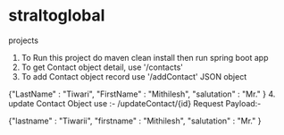 # straltoglobal
projects

1. To Run this project do maven clean install then run spring boot app
2. To get Contact object detail, use '/contacts' 
3. To add Contact object record use '/addContact'
JSON object

 {"LastName" : "Tiwari",
    "FirstName" : "Mithilesh",
    "salutation" : "Mr."
    }
4. update Contact Object
use :- /updateContact/{id}
Request Payload:-

  {"lastname" : "Tiwarii",
    "firstname" : "Mithilesh",
    "salutation" : "Mr."
    }
    
    
